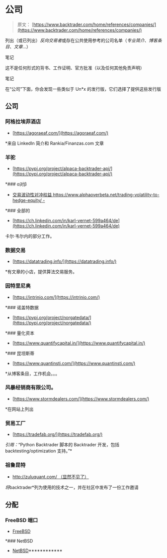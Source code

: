 # 公司

> 原文： [https://www.backtrader.com/home/references/companies/](https://www.backtrader.com/home/references/companies/)

列出（或已列出）*反向交易者*或存在公共使用参考的公司名单（*专业简介*、*博客条目*、*文章*…）

笔记

这不是任何形式的背书、工作证明、官方批准（以及任何其他免责声明）

笔记

在“公司”下面，你会发现一些类似于 Un*x 的发行版，它们选择了提供这些发行版

## 公司

### 阿格拉埃菲酒店

*   [https://agoraeaf.com/](https://agoraeaf.com/)

 *来自 LinkedIn 简介和 Rankia/Finanzas.com 文章

### 羊驼

*   [https://pypi.org/project/alpaca-backtrader-api/](https://pypi.org/project/alpaca-backtrader-api/)

 *### α对β

*   [交易波动性对冲权益 https://www.alphaoverbeta.net/trading-volatility-to-hedge-equity/ -](https://www.alphaoverbeta.net/trading-volatility-to-hedge-equity/)

 *### 全部的

*   [https://ch.linkedin.com/in/karl-vernet-599a464/de](https://ch.linkedin.com/in/karl-vernet-599a464/de)

卡尔·韦尔内的部分工作。

### 数据交易

*   [https://datatrading.info/](https://datatrading.info/)

 *有文章的小店，提供算法交易服务。

### 因特里尼奥

*   [https://intrinio.com/](https://intrinio.com/)

 *### 诺盖特数据

*   [https://pypi.org/project/norgatedata/](https://pypi.org/project/norgatedata/)

 *### 量化资本

*   [https://www.quantifycapital.in/](https://www.quantifycapital.in/)

 *### 昆坦斯蒂

*   [https://www.quantinsti.com/](https://www.quantinsti.com/)

 *从博客条目，工作机会。。。

### 风暴经销商有限公司。

*   [https://www.stormdealers.com/](https://www.stormdealers.com/)

 *在网站上列出

### 贸易工厂

*   [https://tradefab.org/](https://tradefab.org/)

 *引用：*“Python Backtrader 脚本的 Backtrader 开发，包括 backtesting/optimization 支持。”*

### 祖鲁昆特

*   [http://zuluquant.com/ （显然不见了）](http://zuluquant.com/)

 *将*backtrader*列为使用的技术之一，并在社区中发布了一份工作邀请

## 分配

### FreeBSD 端口

*   [FreeBSD](https://svnweb.freebsd.org/ports/head/finance/py-backtrader)

 *### NetBSD

*   [NetBSD](https://ftp.netbsd.org/pub/pkgsrc/current/pkgsrc/finance/py-backtrader/README.html)************